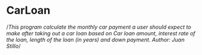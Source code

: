 # CarLoan

/*This program calculate the monthly car payment a user should expect to make after taking out a car loan based on Car 
loan amount, interest rate of the loan, length of the loan (in years) and down payment. 
Author: Juan Stillo*/
